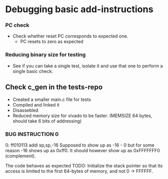 # Debugging basic add-instructions
### PC check
- Check whether reset PC corresponds to expected one.
	- PC resets to zero as expected

### Reducing binary size for testing
- See if you can take a single test, isolate it and use that one to perform a single basic check.

## Check c_gen in the tests-repo
- Created a smaller main.c file for tests
- Compiled and linked it
- Disassebled
- Reduced memory size for vivado to be faster. (MEMSIZE 64 bytes, should take 6 bits of addressing)

### BUG INSTRUCTION 0
0:	ff010113          	addi	sp,sp,-16
Supposed to show up as -16 - 0 but for some reason -16 shows up as 0xff0. It should however show up as 0xFFFFFFF0 (complement).

The code behaves as expected
TODO: Initialize the stack pointer so that its access is limited to the first 64-bytes of memory, and not 0 -> FFFFFF.